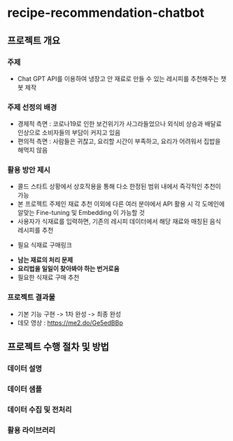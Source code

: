 # recipe-recommendation-chatbot
## 프로젝트 개요
### 주제
- Chat GPT API를 이용하여 냉장고 안 재료로 만들 수 있는 레시피를 추천해주는 챗봇 제작
  
### 주제 선정의 배경
- 경제적 측면 : 코로나19로 인한 보건위기가 사그라들었으나 외식비 상승과 배달료 인상으로 소비자들의 부담이 커지고 있음
- 편의적 측면 : 사람들은 귀찮고, 요리할 시간이 부족하고, 요리가 어려워서 집밥을 해먹지 않음
  
### 활용 방안 제시
- 콜드 스타트 상황에서 상호작용을 통해 다소 한정된 범위 내에서 즉각적인 추천이 가능
- 본 프로젝트 주제인 재료 추천 이외에 다른 여러 분야에서 API 활용 시 각 도메인에 알맞는 Fine-tuning 및 Embedding 이 가능할 것
- 사용자가 식재료를 입력하면, 기존의 레시피 데이터에서 해당 재료와 매칭된 음식 레시피를 추천
+ 필요 식재료 구매링크
  
- **남는 재료의 처리 문제**
- **요리법을 일일이 찾아봐야 하는 번거로움**
- 필요한 식재료 구매 추천
  
### 프로젝트 결과물
- 기본 기능 구현 -> 1차 완성 -> 최종 완성
- 데모 영상 :  https://me2.do/Ge5edBBp
  
## 프로젝트 수행 절차 및 방법
### 데이터 설명
### 데이터 샘플
### 데이터 수집 및 전처리
### 활용 라이브러리
